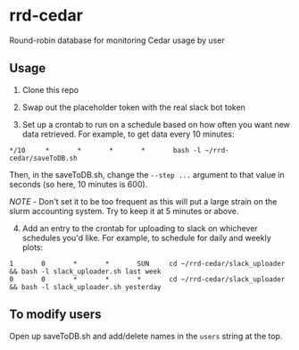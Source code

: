 # rrd-cedar
Round-robin database for monitoring Cedar usage by user

## Usage
1. Clone this repo

2. Swap out the placeholder token with the real slack bot token

3. Set up a crontab to run on a schedule based on how often you want new data retrieved. For example, to get data every 10 minutes:
```
*/10     *       *       *       *       bash -l ~/rrd-cedar/saveToDB.sh
```
Then, in the saveToDB.sh, change the `--step ...` argument to that value in seconds (so here, 10 minutes is 600).

*NOTE* - Don't set it to be too frequent as this will put a large strain on the slurm accounting system. Try to keep it at 5 minutes or above.

4. Add an entry to the crontab for uploading to slack on whichever schedules you'd like. For example, to schedule for daily and weekly plots:
```
1       0       *       *       SUN     cd ~/rrd-cedar/slack_uploader && bash -l slack_uploader.sh last week
0       0       *       *       *       cd ~/rrd-cedar/slack_uploader && bash -l slack_uploader.sh yesterday
```

## To modify users
Open up saveToDB.sh and add/delete names in the `users` string at the top.
